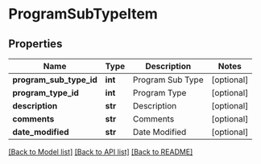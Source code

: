 # ProgramSubTypeItem

## Properties
Name | Type | Description | Notes
------------ | ------------- | ------------- | -------------
**program_sub_type_id** | **int** | Program Sub Type | [optional] 
**program_type_id** | **int** | Program Type | [optional] 
**description** | **str** | Description | [optional] 
**comments** | **str** | Comments | [optional] 
**date_modified** | **str** | Date Modified | [optional] 

[[Back to Model list]](../README.md#documentation-for-models) [[Back to API list]](../README.md#documentation-for-api-endpoints) [[Back to README]](../README.md)


